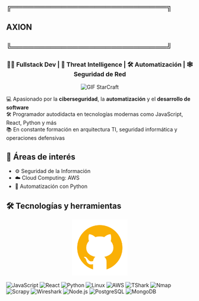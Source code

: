 

## ╔════════════════════════════╗
##       AXION 
## ╚════════════════════════════╝
<h3 align="center">👨‍💻 Fullstack Dev | 🧠 Threat Intelligence | 🛠️ Automatización | 🕸️ Seguridad de Red</h3>

<p align="center">
  <img src="./assets/starcraft.gif" alt="GIF StarCraft" width="600"/>
</p>






💻 Apasionado por la **ciberseguridad**, la **automatización** y el **desarrollo de software**  
🛠️ Programador autodidacta en tecnologías modernas como JavaScript, React, Python y más  
📚 En constante formación en arquitectura TI, seguridad informática y operaciones defensivas

## 🧠 Áreas de interés

- ⚙️ Seguridad de la Información 
- ☁️ Cloud Computing: AWS 
- 🧰 Automatización con Python

## 🛠️ Tecnologías y herramientas
<p align="center">
  <img src="./assets/github.png" alt="Logo de MOENA SPA" width="150"/>
</p>

![JavaScript](https://img.shields.io/badge/-JavaScript-000?&logo=JavaScript)
![React](https://img.shields.io/badge/-React-000?&logo=react)
![Python](https://img.shields.io/badge/-Python-000?&logo=python)
![Linux](https://img.shields.io/badge/-Linux-000?&logo=linux)
![AWS](https://img.shields.io/badge/-AWS-000?&logo=amazon-aws)
![TShark](https://img.shields.io/badge/-TShark-000?&logo=wireshark)
![Nmap](https://img.shields.io/badge/-Nmap-000?&logo=gnubash)
![Scrapy](https://img.shields.io/badge/-Scrapy-000?&logo=python)
![Wireshark](https://img.shields.io/badge/-Wireshark-000?&logo=wireshark)
![Node.js](https://img.shields.io/badge/-Node.js-000?&logo=node.js)
![PostgreSQL](https://img.shields.io/badge/-PostgreSQL-000?&logo=postgresql)
![MongoDB](https://img.shields.io/badge/-MongoDB-000?&logo=mongodb)